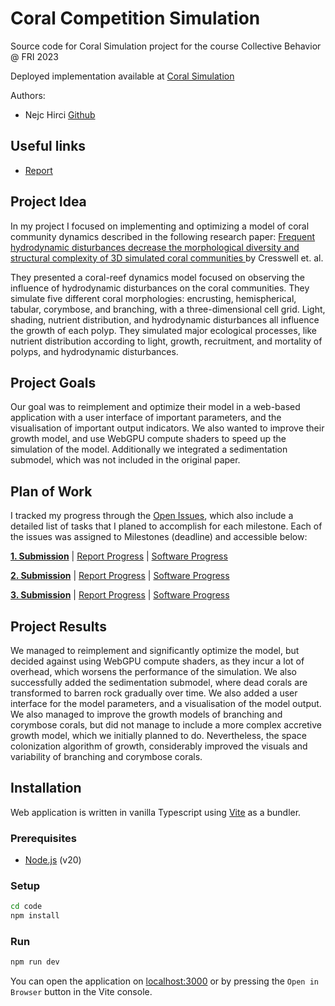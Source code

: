 # Coral Competition Simulation
Source code for Coral Simulation project for the course Collective Behavior @ FRI 2023

Deployed implementation available at [Coral Simulation](https://nejchirci.github.io/CoralSimulation)

Authors:
- Nejc Hirci [Github](https://github.com/NejcHirci)

## Useful links

- [Report](./report/out/report.pdf)

## Project Idea

In my project I focused on implementing and optimizing a model of coral community dynamics described in the following research paper: [Frequent hydrodynamic disturbances decrease the morphological diversity and structural complexity of 3D simulated coral communities
](https://link.springer.com/article/10.1007/s00338-020-01947-1#Sec12) by Cresswell et. al.

They presented a coral-reef dynamics model focused on observing the influence of hydrodynamic disturbances on the coral communities. They simulate five different coral morphologies: encrusting, hemispherical, tabular, corymbose, and branching, with a three-dimensional cell grid. Light, shading, nutrient distribution, and hydrodynamic disturbances all influence the growth of each polyp. They simulated major ecological processes, like nutrient distribution according to light, growth, recruitment, and mortality of polyps, and hydrodynamic disturbances.

## Project Goals

Our goal was to reimplement and optimize their model in a web-based application with a user interface of important parameters, and the visualisation of important output indicators. We also wanted to improve their growth model, and use WebGPU compute shaders to speed up the simulation of the model. Additionally we integrated a sedimentation submodel, which was not included in the original paper.


## Plan of Work

I tracked my progress through the [Open Issues](https://github.com/NejcHirci/CoralSimulation/issues), which also include a detailed list of tasks that I planed to accomplish for each milestone. Each of the issues was assigned to Milestones (deadline) and accessible below:

[**1. Submission**](https://github.com/NejcHirci/CoralSimulation/milestone/1) | [Report Progress](https://github.com/NejcHirci/CoralSimulation/issues/1) | [Software Progress](https://github.com/NejcHirci/CoralSimulation/issues/2)

[**2. Submission**](https://github.com/NejcHirci/CoralSimulation/milestone/2) | [Report Progress](https://github.com/NejcHirci/CoralSimulation/issues/3) | [Software Progress](https://github.com/NejcHirci/CoralSimulation/issues/4)

[**3. Submission**](https://github.com/NejcHirci/CoralSimulation/milestone/3) | [Report Progress](https://github.com/NejcHirci/CoralSimulation/issues/5) | [Software Progress](https://github.com/NejcHirci/CoralSimulation/issues/6)


## Project Results

We managed to reimplement and significantly optimize the model, but decided against using WebGPU compute shaders, as they incur a lot of overhead, which worsens the performance of the simulation. We also successfully added the sedimentation submodel, where dead corals are transformed to barren rock gradually over time. We also added a user interface for the model parameters, and a visualisation of the model output. We also managed to improve the growth models of branching and corymbose corals, but did not manage to include a more complex accretive growth model, which we initially planned to do. Nevertheless, the space colonization algorithm of growth, considerably improved the visuals and variability of branching and corymbose corals.

## Installation

Web application is written in vanilla Typescript using [Vite](https://vitejs.dev/) as a bundler.

### Prerequisites

- [Node.js](https://nodejs.org/en/) (v20)

### Setup

```bash
cd code
npm install
```
### Run
```bash
npm run dev
```
You can open the application on [localhost:3000](http://localhost:4000/) or by pressing the `Open in Browser` button in the Vite console.
